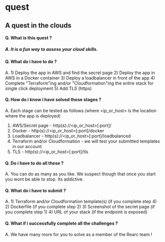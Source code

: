 # quest
## A quest in the clouds

#### Q. What is this quest ?
##### A. It is a fun way to assess your cloud skills.

#### Q. What do i have to do ?
A. 1) Deploy the app in AWS and find the secret page
   2) Deploy the app in AWS in a Docker container
   3) Deploy a loadbalancer in front of the app
   4) Complete "Terraform"ing and/or "Cloudformation"ing the entire stack for single click deployment
   5) Add TLS (https)

#### Q. How do i know i have solved these stages ?
A. Each stage can be tested as follows (where <ip_or_host> is the location where the app is deployed) 
   1) AWS/Secret page - http(s)://<ip_or_host>[:port]/
   2) Docker - http(s)://<ip_or_host>[:port]/docker
   3) Loadbalancer - http(s)://<ip_or_host>[:port]/loadbalanced
   4) Terraform and/or Cloudformation - we will test your submitted templates in our account
   5) TLS - http(s)://<ip_or_host>[:port]/tls

#### Q. Do i have to do all these ?
A. You can do as many as you like. We suspect though that once you start you wont be able to stop. Its addictive.

#### Q. What do i have to submit ?
A. 1) Terraform and/or Cloudformation template(s) (if you complete step 4)
   2) Dockerfile (if you complete step 2)
   3) Screenshot of the secret page (if you complete step 1)
   4) URL of your stack (if the endpoint is exposed)

#### Q. What if i successfully complete all the challenges ?
A. We have many more for you to solve as a member of the Rearc team !
